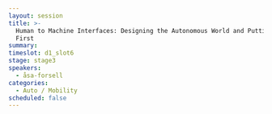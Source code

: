 ```yaml
---
layout: session
title: >-
  Human to Machine Interfaces: Designing the Autonomous World and Putting Humans
  First
summary:
timeslot: d1_slot6
stage: stage3
speakers:
  - åsa-forsell
categories:
  - Auto / Mobility
scheduled: false
---
```


